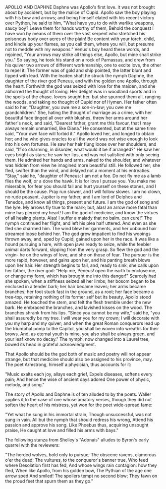 APOLLO AND DAPHNE
  Daphne was Apollo's first love. It was not brought about by
  accident, but by the malice of Cupid. Apollo saw the boy playing
  with his bow and arrows; and being himself elated with his recent
  victory over Python, he said to him, "What have you to do with warlike
  weapons, saucy boy? Leave them for hands worthy of them, Behold the
  conquest I have won by means of them over the vast serpent who
  stretched his poisonous body over acres of the plain! Be content
  with your torch, child, and kindle up your flames, as you call them,
  where you will, but presume not to meddle with my weapons." Venus's
  boy heard these words, and rejoined, "Your arrows may strike all
  things else, Apollo, but mine shall strike you." So saying, he took
  his stand on a rock of Parnassus, and drew from his quiver two
  arrows of different workmanship, one to excite love, the other to
  repel it. The former was of gold and ship pointed, the latter blunt
  and tipped with lead. With the leaden shaft he struck the nymph
  Daphne, the daughter of the river god Peneus, and with the golden
  one Apollo, through the heart. Forthwith the god was seized with
  love for the maiden, and she abhorred the thought of loving. Her
  delight was in woodland sports and in the spoils of the chase.
  lovers sought her, but she spurned them all, ranging the woods, and
  taking no thought of Cupid nor of Hymen. Her father often said to her,
  "Daughter, you owe me a son-in-law; you owe me grandchildren." She,
  hating the thought of marriage as a crime, with her beautiful face
  tinged all over with blushes, threw her arms around her father's neck,
  and said, "Dearest father, grant me this favour, that I may always
  remain unmarried, like Diana." He consented, but at the same time
  said, "Your own face will forbid it."
  Apollo loved her, and longed to obtain her; and he who gives oracles
  to all the world was not wise enough to look into his own fortunes. He
  saw her hair flung loose over her shoulders, and said, "If so
  charming, in disorder, what would it be if arranged?" He saw her
  eyes bright as stars; he saw her lips, and was not satisfied with only
  seeing them. He admired her hands and arms, naked to the shoulder, and
  whatever was hidden from view he imagined more beautiful still. He
  followed her; she fled, swifter than the wind, and delayed not a
  moment at his entreaties. "Stay," said he, "daughter of Peneus; I am
  not a foe. Do not fly me as a lamb flies the wolf, or a dove the hawk.
  It is for love I pursue you. You make me miserable, for fear you
  should fall and hurt yourself on these stones, and I should be the
  cause. Pray run slower, and I will follow slower. I am no clown, no
  rude peasant. Jupiter is my father, and I am lord of Delphos and
  Tenedos, and know all things, present and future. I am the god of song
  and the lyre. My arrows fly true to the mark; but, alas! an arrow more
  fatal than mine has pierced my heart! I am the god of medicine, and
  know the virtues of all healing plants. Alas! I suffer a malady that
  no balm. can cure!"
  The nymph continued her flight, and left his plea half uttered.
  And even as she fled she charmed him. The wind blew her garments,
  and her unbound hair streamed loose behind her. The god grew impatient
  to find his wooings thrown away, and, sped by Cupid, gained upon her
  in the race. It was like a hound pursuing a hare, with open jaws ready
  to seize, while the feebler animal darts forward, slipping from the
  very grasp. So flew the god and the virgin- he on the wings of love,
  and she on those of fear. The pursuer is the more rapid, however,
  and gains upon her, and his panting breath blows upon her hair. Her
  strength begins to fail, and, ready to sink, she calls upon her
  father, the river god: "Help me, Peneus! open the earth to enclose me,
  or change my form, which has brought me into this danger!" Scarcely
  had she spoken, when a stiffness seized all her limbs; her bosom began
  to be enclosed in a tender bark; her hair became leaves; her arms
  became branches; her foot stuck fast in the ground, as a root; her
  face became a tree-top, retaining nothing of its former self but its
  beauty, Apollo stood amazed. He touched the stem, and felt the flesh
  tremble under the new bark. He embraced the branches, and lavished
  kisses on the wood. The branches shrank from his lips. "Since you
  cannot be my wife," said he, "you shall assuredly be my tree. I will
  wear you for my crown; I will decorate with you my harp and my quiver;
  and when the great Roman conquerors lead up the triumphal pomp to
  the Capitol, you shall be woven into wreaths for their brows. And,
  as eternal youth is mine, you also shall be always green, and your
  leaf know no decay." The nymph, now changed into a Laurel tree,
  bowed its head in grateful acknowledgment.

  That Apollo should be the god both of music and poetry will not
  appear strange, but that medicine should also be assigned to his
  province, may. The poet Armstrong, himself a physician, thus
  accounts for it:

  "Music exalts each joy, allays each grief,
  Expels diseases, softens every pain;
  And hence the wise of ancient days adored
  One power of physic, melody, and song."

  The story of Apollo and Daphne is of ten alluded to by the poets.
  Waller applies it to the case of one whose amatory verses, though they
  did not soften the heart of his mistress, yet won for the poet
  wide-spread fame:

  "Yet what he sung in his immortal strain,
  Though unsuccessful, was not sung in vain.
  All but the nymph that should redress his wrong,
  Attend his passion and approve his song.
  Like Phoebus thus, acquiring unsought praise,
  He caught at love and filled his arms with bays."

  The following stanza from Shelley's "Adonais" alludes to Byron's
  early quarrel with the reviewers:

  "The herded wolves, bold only to pursue;
  The obscene ravens, clamorous o'er the dead;
  The vultures, to the conqueror's banner true,
  Who feed where Desolation first has fed,
  And whose wings rain contagion: how they fled,
  When like Apollo, from his golden bow,
  The Pythian of the age one arrow sped
  And smiled! The spoilers tempt no second blow;
  They fawn on the proud feet that spurn them as they go."